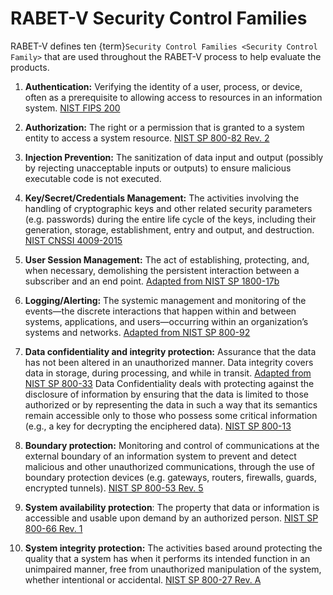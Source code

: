 # RABET-V Security Control Families

RABET-V defines ten {term}`Security Control Families <Security Control Family>` that are used throughout the RABET-V process to help evaluate the products.

1.  **Authentication:** Verifying the identity of a user, process, or device, often as a prerequisite to allowing access to resources in an information system. [NIST FIPS 200](https://csrc.nist.gov/publications/detail/fips/200/final)

1.  **Authorization:** The right or a permission that is granted to a system entity to access a system resource. [NIST SP 800-82 Rev. 2](https://csrc.nist.gov/publications/detail/sp/800-82/rev-2/final)

1.  **Injection Prevention:** The sanitization of data input and output (possibly by rejecting unacceptable inputs or outputs) to ensure malicious executable code is not executed.

1.  **Key/Secret/Credentials Management:** The activities involving the handling of cryptographic keys and other related security parameters (e.g. passwords) during the entire life cycle of the keys, including their generation, storage, establishment, entry and output, and destruction. [NIST CNSSI 4009-2015](https://www.serdp-estcp.org/Tools-and-Training/Installation-Energy-and-Water/Cybersecurity/Resources-Tools-and-Publications/Resources-and-Tools-Files/CNSSI-4009-Committee-on-National-Security-Systems-CNSS-Glossary)

1.  **User Session Management:** The act of establishing, protecting, and, when necessary, demolishing the persistent interaction between a subscriber and an end point. [Adapted from NIST SP 1800-17b](https://nvlpubs.nist.gov/nistpubs/SpecialPublications/NIST.SP.1800-17.pdf)

1.  **Logging/Alerting:** The systemic management and monitoring of the events—the discrete interactions that happen within and between systems, applications, and users—occurring within an organization’s systems and networks. [Adapted from NIST SP 800-92](https://csrc.nist.gov/publications/detail/sp/800-92/final)

1.  **Data confidentiality and integrity protection:** Assurance that the data has not been altered in an unauthorized manner. Data integrity covers data in storage, during processing, and while in transit. [Adapted from NIST SP 800-33](https://csrc.nist.gov/publications/detail/sp/800-33/archive/2001-12-01) Data Confidentiality deals with protecting against the disclosure of information by ensuring that the data is limited to those authorized or by representing the data in such a way that its semantics remain accessible only to those who possess some critical information (e.g., a key for decrypting the enciphered data). [NIST SP 800-13](https://nvlpubs.nist.gov/nistpubs/Legacy/SP/nistspecialpublication800-13.pdf)

1.  **Boundary protection:** Monitoring and control of communications at the external boundary of an information system to prevent and detect malicious and other unauthorized communications, through the use of boundary protection devices (e.g. gateways, routers, firewalls, guards, encrypted tunnels). [NIST SP 800-53 Rev. 5](https://csrc.nist.gov/publications/detail/sp/800-53/rev-5/final)

1. **System availability protection**:  The property that data or information is accessible and usable upon demand by an authorized person. [NIST SP 800-66 Rev. 1](https://csrc.nist.gov/publications/detail/sp/800-66/rev-1/final)

1. **System integrity protection:** The activities based around protecting the quality that a system has when it performs its intended function in an unimpaired manner, free from unauthorized manipulation of the system, whether intentional or accidental. [NIST SP 800-27 Rev. A](https://csrc.nist.gov/publications/detail/sp/800-66/rev-1/final)
